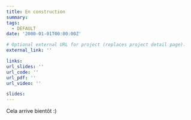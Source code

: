 ```yaml
---
title: En construction
summary:
tags:
  - DEFAULT
date: '2000-01-01T00:00:00Z'

# Optional external URL for project (replaces project detail page).
external_link: ''

links:
url_slides: ''
url_code: ''
url_pdf: ''
url_video: ''

slides:
---
```

Cela arrive bientôt :)
